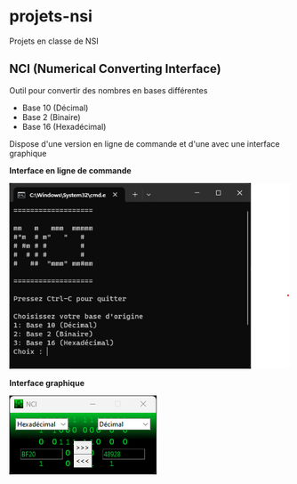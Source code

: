 # projets-nsi
Projets en classe de NSI
## NCI (Numerical Converting Interface)
Outil pour convertir des nombres en bases différentes
- Base 10 (Décimal)
- Base 2 (Binaire)
- Base 16 (Hexadécimal)

Dispose d'une version en ligne de commande et d'une avec une interface graphique

**Interface en ligne de commande**

![Interface en ligne de commande](https://github.com/MrBeam89/projets-nsi/blob/main/nci-cli-screenshot.png?raw=true)

**Interface graphique**

![Interface en ligne de commande](https://github.com/MrBeam89/projets-nsi/blob/main/nci-gui-screenshot.png?raw=true)

